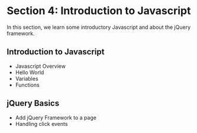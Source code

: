 # Section 4: Introduction to Javascript

In this section, we learn some introductory Javascript and about the jQuery framework.

## Introduction to Javascript

* Javascript Overview
* Hello World
* Variables
* Functions

## jQuery Basics

* Add jQuery Framework to a page
* Handling click events

